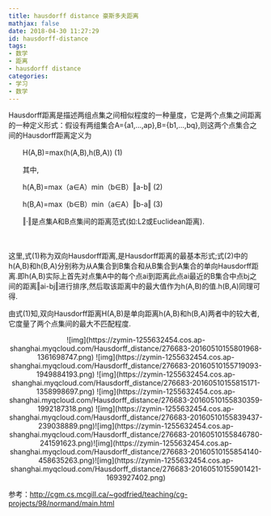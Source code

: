 ```yaml
---
title: hausdorff distance 豪斯多夫距离
mathjax: false
date: 2018-04-30 11:27:29
id: hausdorff-distance
tags: 
- 数学
- 距离
- hausdorff distance
categories: 
- 学习
- 数学
---
```


Hausdorff距离是描述两组点集之间相似程度的一种量度，它是两个点集之间距离的一种定义形式：假设有两组集合A={a1,…,ap},B={b1,…,bq},则这两个点集合之间的Hausdorff距离定义为

　　H(A,B)=max(h(A,B),h(B,A))                            (1)

　　其中,

　　h(A,B)=max（a∈A）min（b∈B）‖a-b‖     (2)

　　h(B,A)=max（b∈B）min（a∈A）‖b-a‖     (3)

　　‖·‖是点集A和B点集间的距离范式(如:L2或Euclidean距离).

　<!--- more --->

这里,式(1)称为双向Hausdorff距离,是Hausdorff距离的最基本形式;式(2)中的h(A,B)和h(B,A)分别称为从A集合到B集合和从B集合到A集合的单向Hausdorff距离.即h(A,B)实际上首先对点集A中的每个点ai到距离此点ai最近的B集合中点bj之间的距离‖ai-bj‖进行排序,然后取该距离中的最大值作为h(A,B)的值.h(B,A)同理可得.

由式(1)知,双向Hausdorff距离H(A,B)是单向距离h(A,B)和h(B,A)两者中的较大者,它度量了两个点集间的最大不匹配程度.

<center>
![img](https://zymin-1255632454.cos.ap-shanghai.myqcloud.com/Hausdorff_distance/276683-20160510155801968-1361698747.png) ![img](https://zymin-1255632454.cos.ap-shanghai.myqcloud.com/Hausdorff_distance/276683-20160510155719093-1949884193.png) ![img](https://zymin-1255632454.cos.ap-shanghai.myqcloud.com/Hausdorff_distance/276683-20160510155815171-1358998697.png) ![img](https://zymin-1255632454.cos.ap-shanghai.myqcloud.com/Hausdorff_distance/276683-20160510155830359-1992187318.png) ![img](https://zymin-1255632454.cos.ap-shanghai.myqcloud.com/Hausdorff_distance/276683-20160510155839437-239038889.png)![img](https://zymin-1255632454.cos.ap-shanghai.myqcloud.com/Hausdorff_distance/276683-20160510155846780-241591623.png)![img](https://zymin-1255632454.cos.ap-shanghai.myqcloud.com/Hausdorff_distance/276683-20160510155854140-458635263.png)![img](https://zymin-1255632454.cos.ap-shanghai.myqcloud.com/Hausdorff_distance/276683-20160510155901421-1693927402.png)
</center>


参考：http://cgm.cs.mcgill.ca/~godfried/teaching/cg-projects/98/normand/main.html